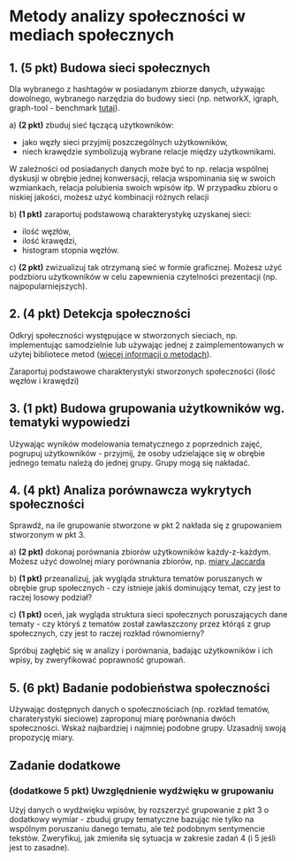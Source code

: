 # Metody analizy społeczności w mediach społecznych

## 1. (5 pkt) Budowa sieci społecznych
Dla wybranego z hashtagów w posiadanym zbiorze danych, używając dowolnego, wybranego narzędzia do budowy sieci (np. networkX, igraph, graph-tool - benchmark [tutaj](https://www.timlrx.com/blog/benchmark-of-popular-graph-network-packages)).

a) **(2 pkt)** zbuduj sieć łączącą użytkowników:
* jako węzły sieci przyjmij poszczególnych użytkowników, 
* niech krawędzie symbolizują wybrane relacje między użytkownikami. 

W zależności od posiadanych danych może być to np. relacja wspólnej dyskusji w obrębie jednej konwersacji, relacja wspominania się w swoich wzmiankach, relacja polubienia swoich wpisów itp. W przypadku zbioru o niskiej jakości, możesz użyć kombinacji różnych relacji

b) **(1 pkt)** zaraportuj podstawową charakterystykę uzyskanej sieci:
* ilość węzłów,
* ilość krawędzi,
* histogram stopnia węzłów.

c) **(2 pkt)** zwizualizuj tak otrzymaną sieć w formie graficznej. Możesz użyć podzbioru użytkowników w celu zapewnienia czytelności prezentacji (np. najpopularniejszych).

## 2. (4 pkt) Detekcja społeczności
Odkryj społeczności występujące w stworzonych sieciach, np. implementując samodzielnie lub używając jednej z zaimplementowanych w użytej bibliotece metod ([więcej informacji o metodach](https://memgraph.com/blog/community_detection-algorithms_with_python_networkx)).

Zaraportuj podstawowe charakterystyki stworzonych społeczności (ilość węzłów i krawędzi)

## 3. (1 pkt) Budowa grupowania użytkowników wg. tematyki wypowiedzi
Używając wyników modelowania tematycznego z poprzednich zajęć, pogrupuj użytkowników - przyjmij, że osoby udzielające się w obrębie jednego tematu należą do jednej grupy. Grupy mogą się nakładać. 

## 4. (4 pkt) Analiza porównawcza wykrytych społeczności
Sprawdź, na ile grupowanie stworzone w pkt 2 nakłada się z grupowaniem stworzonym w pkt 3. 

a) **(2 pkt)** dokonaj porównania zbiorów użytkowników każdy-z-każdym. Możesz użyć dowolnej miary porównania zbiorów, np. [miary Jaccarda](https://pl.wikipedia.org/wiki/Indeks_Jaccarda)

b) **(1 pkt)** przeanalizuj, jak wygląda struktura tematów poruszanych w obrębie grup społecznych - czy istnieje jakiś dominujący temat, czy jest to raczej losowy podział?

c) **(1 pkt)** oceń, jak wygląda struktura sieci społecznych poruszających dane tematy - czy któryś z tematów został zawłaszczony przez którąś z grup społecznych, czy jest to raczej rozkład równomierny?

Spróbuj zagłębić się w analizy i porównania, badając użytkowników i ich wpisy, by zweryfikować poprawność grupowań.

## 5. (6 pkt) Badanie podobieństwa społeczności
Używając dostępnych danych o społecznościach (np. rozkład tematów, charaterystyki sieciowe) zaproponuj miarę porównania dwóch społeczności. Wskaż najbardziej i najmniej podobne grupy. Uzasadnij swoją propozycję miary.

## Zadanie dodatkowe 
### (dodatkowe 5 pkt) Uwzględnienie wydźwięku w grupowaniu
Użyj danych o wydźwięku wpisów, by rozszerzyć grupowanie z pkt 3 o dodatkowy wymiar - zbuduj grupy tematyczne bazując nie tylko na wspólnym poruszaniu danego tematu, ale też podobnym sentymencie tekstów. Zweryfikuj, jak zmieniła się sytuacja w zakresie zadań 4 (i 5 jeśli jest to zasadne).
